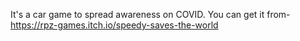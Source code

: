 It's a car game to spread awareness on COVID.
You can get it from- https://rpz-games.itch.io/speedy-saves-the-world
